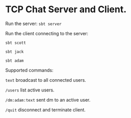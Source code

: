 # TCP Chat Server and Client.

Run the server: 
`sbt server`

Run the client connecting to the server:

`sbt scott`

`sbt jack`

`sbt adam`
   

Supported commands:

`text` broadcast to all connected users.

`/users` list active users.

`/dm:adam:text` sent dm to an active user.  

`/quit` disconnect and terminate client.




